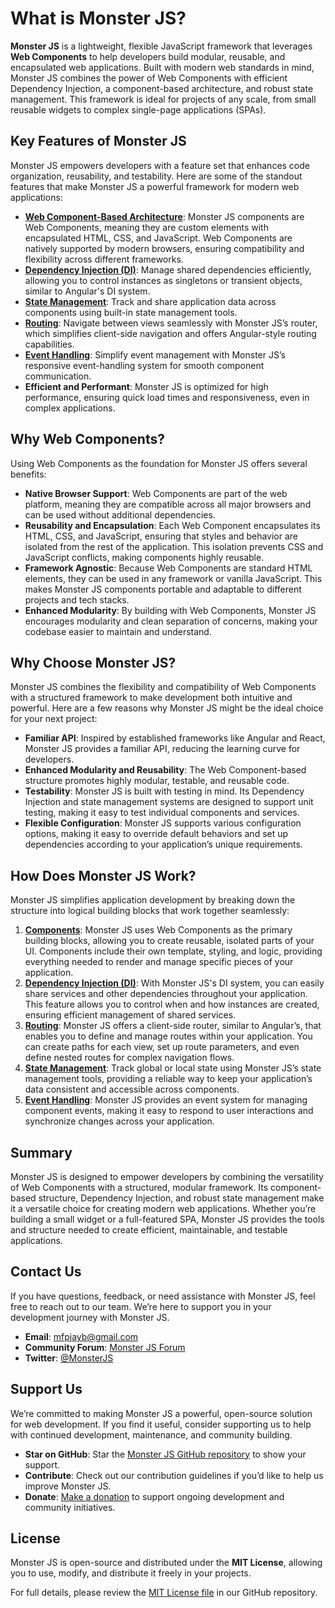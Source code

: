 # What is Monster JS?

**Monster JS** is a lightweight, flexible JavaScript framework that leverages **Web Components** to help developers build modular, reusable, and encapsulated web applications. Built with modern web standards in mind, Monster JS combines the power of Web Components with efficient Dependency Injection, a component-based architecture, and robust state management. This framework is ideal for projects of any scale, from small reusable widgets to complex single-page applications (SPAs).

## Key Features of Monster JS

Monster JS empowers developers with a feature set that enhances code organization, reusability, and testability. Here are some of the standout features that make Monster JS a powerful framework for modern web applications:

* **[Web Component-Based Architecture](main-concept/component.md)**: Monster JS components are Web Components, meaning they are custom elements with encapsulated HTML, CSS, and JavaScript. Web Components are natively supported by modern browsers, ensuring compatibility and flexibility across different frameworks.
* **[Dependency Injection (DI)](main-concept/dependency-injection.md)**: Manage shared dependencies efficiently, allowing you to control instances as singletons or transient objects, similar to Angular's DI system.
* **[State Management](store/monster-js-store.md)**: Track and share application data across components using built-in state management tools.
* **[Routing](router/monster-js-router.md)**: Navigate between views seamlessly with Monster JS’s router, which simplifies client-side navigation and offers Angular-style routing capabilities.
* **[Event Handling](main-concept/event-handling.md)**: Simplify event management with Monster JS’s responsive event-handling system for smooth component communication.
* **Efficient and Performant**: Monster JS is optimized for high performance, ensuring quick load times and responsiveness, even in complex applications.

## Why Web Components?

Using Web Components as the foundation for Monster JS offers several benefits:

* **Native Browser Support**: Web Components are part of the web platform, meaning they are compatible across all major browsers and can be used without additional dependencies.
* **Reusability and Encapsulation**: Each Web Component encapsulates its HTML, CSS, and JavaScript, ensuring that styles and behavior are isolated from the rest of the application. This isolation prevents CSS and JavaScript conflicts, making components highly reusable.
* **Framework Agnostic**: Because Web Components are standard HTML elements, they can be used in any framework or vanilla JavaScript. This makes Monster JS components portable and adaptable to different projects and tech stacks.
* **Enhanced Modularity**: By building with Web Components, Monster JS encourages modularity and clean separation of concerns, making your codebase easier to maintain and understand.

## Why Choose Monster JS?

Monster JS combines the flexibility and compatibility of Web Components with a structured framework to make development both intuitive and powerful. Here are a few reasons why Monster JS might be the ideal choice for your next project:

* **Familiar API**: Inspired by established frameworks like Angular and React, Monster JS provides a familiar API, reducing the learning curve for developers.
* **Enhanced Modularity and Reusability**: The Web Component-based structure promotes highly modular, testable, and reusable code.
* **Testability**: Monster JS is built with testing in mind. Its Dependency Injection and state management systems are designed to support unit testing, making it easy to test individual components and services.
* **Flexible Configuration**: Monster JS supports various configuration options, making it easy to override default behaviors and set up dependencies according to your application’s unique requirements.

## How Does Monster JS Work?

Monster JS simplifies application development by breaking down the structure into logical building blocks that work together seamlessly:

1. **[Components](main-concept/component.md)**: Monster JS uses Web Components as the primary building blocks, allowing you to create reusable, isolated parts of your UI. Components include their own template, styling, and logic, providing everything needed to render and manage specific pieces of your application.
2. **[Dependency Injection (DI)](main-concept/dependency-injection.md)**: With Monster JS's DI system, you can easily share services and other dependencies throughout your application. This feature allows you to control when and how instances are created, ensuring efficient management of shared services.
3. **[Routing](router/monster-js-router.md)**: Monster JS offers a client-side router, similar to Angular’s, that enables you to define and manage routes within your application. You can create paths for each view, set up route parameters, and even define nested routes for complex navigation flows.
4. **[State Management](store/monster-js-store.md)**: Track global or local state using Monster JS’s state management tools, providing a reliable way to keep your application’s data consistent and accessible across components.
5. **[Event Handling](main-concept/event-handling.md)**: Monster JS provides an event system for managing component events, making it easy to respond to user interactions and synchronize changes across your application.

## Summary

Monster JS is designed to empower developers by combining the versatility of Web Components with a structured, modular framework. Its component-based structure, Dependency Injection, and robust state management make it a versatile choice for creating modern web applications. Whether you’re building a small widget or a full-featured SPA, Monster JS provides the tools and structure needed to create efficient, maintainable, and testable applications.

## Contact Us

If you have questions, feedback, or need assistance with Monster JS, feel free to reach out to our team. We’re here to support you in your development journey with Monster JS.

* **Email**: mfpjayb@gmail.com
* **Community Forum**: [Monster JS Forum](/)
* **Twitter**: [@MonsterJS](/)

## Support Us

We’re committed to making Monster JS a powerful, open-source solution for web development. If you find it useful, consider supporting us to help with continued development, maintenance, and community building.

* **Star on GitHub**: Star the [Monster JS GitHub repository](/) to show your support.
* **Contribute**: Check out our contribution guidelines if you’d like to help us improve Monster JS.
* **Donate**: [Make a donation](/) to support ongoing development and community initiatives.

## License

Monster JS is open-source and distributed under the **MIT License**, allowing you to use, modify, and distribute it freely in your projects.

For full details, please review the [MIT License file](/) in our GitHub repository.
